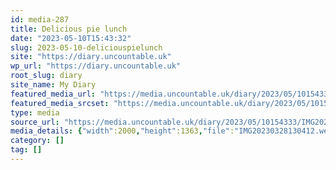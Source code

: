 ```yaml
---
id: media-287
title: Delicious pie lunch
date: "2023-05-10T15:43:32"
slug: 2023-05-10-deliciouspielunch
site: "https://diary.uncountable.uk"
wp_url: "https://diary.uncountable.uk"
root_slug: diary
site_name: My Diary
featured_media_url: "https://media.uncountable.uk/diary/2023/05/10154333/IMG20230328130412.webp"
featured_media_srcset: "https://media.uncountable.uk/diary/2023/05/10154333/IMG20230328130412-300x204.webp 300w, https://media.uncountable.uk/diary/2023/05/10154333/IMG20230328130412-1024x698.webp 1024w, https://media.uncountable.uk/diary/2023/05/10154333/IMG20230328130412-150x150.webp 150w, https://media.uncountable.uk/diary/2023/05/10154333/IMG20230328130412-1920x1308.webp 1920w, https://media.uncountable.uk/diary/2023/05/10154333/IMG20230328130412.webp 2000w"
type: media
source_url: "https://media.uncountable.uk/diary/2023/05/10154333/IMG20230328130412.webp"
media_details: {"width":2000,"height":1363,"file":"IMG20230328130412.webp","filesize":158450,"sizes":{"medium":{"file":"IMG20230328130412-300x204.webp","width":300,"height":204,"filesize":17794,"mime_type":"image/webp","source_url":"https://media.uncountable.uk/diary/2023/05/10154333/IMG20230328130412-300x204.webp"},"large":{"file":"IMG20230328130412-1024x698.webp","width":1024,"height":698,"filesize":149024,"mime_type":"image/webp","source_url":"https://media.uncountable.uk/diary/2023/05/10154333/IMG20230328130412-1024x698.webp"},"thumbnail":{"file":"IMG20230328130412-150x150.webp","width":150,"height":150,"filesize":7422,"mime_type":"image/webp","source_url":"https://media.uncountable.uk/diary/2023/05/10154333/IMG20230328130412-150x150.webp"},"xxl":{"file":"IMG20230328130412-1920x1308.webp","width":1920,"height":1308,"filesize":372948,"mime_type":"image/webp","source_url":"https://media.uncountable.uk/diary/2023/05/10154333/IMG20230328130412-1920x1308.webp"},"full":{"file":"IMG20230328130412.webp","width":2000,"height":1363,"mime_type":"image/webp","source_url":"https://media.uncountable.uk/diary/2023/05/10154333/IMG20230328130412.webp"}},"image_meta":{"aperture":"0","credit":"","camera":"","caption":"","created_timestamp":"0","copyright":"","focal_length":"0","iso":"0","shutter_speed":"0","title":"","orientation":"0","keywords":[]}}
category: []
tag: []
---
```


